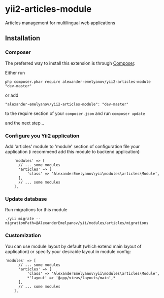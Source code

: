 yii2-articles-module
====================

Articles management for multilingual web applications

## Installation

### Composer

The preferred way to install this extension is through [Composer](http://getcomposer.org/).

Either run

```
php composer.phar require alexander-emelyanov/yii2-articles-module "dev-master"
```

or add

```
"alexander-emelyanov/yii2-articles-module": "dev-master"
```

to the require section of your ```composer.json``` and run ```composer update```

and the next step...

### Configure you Yii2 application

Add 'articles' module to 'module' section of configuration file your application (i recommend add this module to backend application)

```
    'modules' => [
      // ... some modules
      'articles' => [
          'class' => 'AlexanderEmelyanov\yii\modules\articles\Module',
      ],
      // ... some modules
    ],
```

### Update database

Run migrations for this module

```
./yii migrate --migrationPath=@AlexanderEmelyanov/yii/modules/articles/migrations
```

### Customization

You can use module layout by default (which extend main layout of application) or specify your desirable layout in module config:

```
'modules' => [
      // ... some modules
      'articles' => [
          'class' => 'AlexanderEmelyanov\yii\modules\articles\Module',
          *'layout' => '@app/views/layouts/main',*
      ],
      // ... some modules
    ],
```
